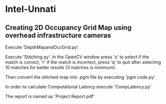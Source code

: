 # Intel-Unnati
## Creating 2D Occupancy Grid Map using overhead infrastructure cameras ##

Execute 'DepthMapandOccGrid.py'.

Execute 'Stitching.py'. In the OpenCV window press 's' to select if the match is correct, 'r' if the match is incorrect, press 'q' to quit after selecting 10 matches for better results (3 matches is minimum).

Then convert the stitched map into .pgm file by executing 'pgm code.py'.

In order to calculate Computational Latency execute 'CompLatency.py'

The report is named as 'Project Report.pdf'
